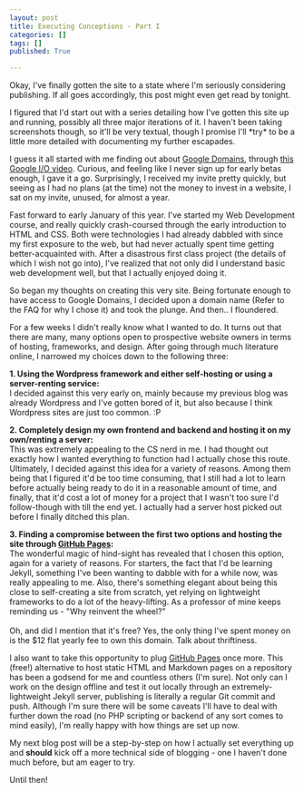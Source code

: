 ```yaml
---
layout: post
title: Executing Conceptions - Part I
categories: []
tags: []
published: True

---
```


<p>
	Okay, I've finally gotten the site to a state where I'm seriously considering publishing. If all goes accordingly, this post might even get read by tonight.
</p>

<p>
	I figured that I'd start out with a series detailing how I've gotten this site up and running, possibly all three major iterations of it. I haven't been taking screenshots though, so it'll be very textual, though I promise I'll *try* to be a little more detailed with documenting my further escapades.
</p>

<p>
	I guess it all started with me finding out about <a href="https://domains.google.com/">Google Domains</a>, through <a href="https://www.youtube.com/watch?v=YZbbfICteBs">this Google I/O video</a>. Curious, and feeling like I never sign up for early betas enough, I gave it a go. Surprisingly, I received my invite pretty quickly, but seeing as I had no plans (at the time) not the money to invest in a website, I sat on my invite, unused, for almost a year.
</p>

<p>
	Fast forward to early January of this year. I've started my Web Development course, and really quickly crash-coursed through the early introduction to HTML and CSS. Both were technologies I had already dabbled with since my first exposure to the web, but had never actually spent time getting better-acquainted with. After a disastrous first class project (the details of which I wish not go into), I've realized that not only did I understand basic web development well, but that I actually enjoyed doing it.
</p>

<p>
	So began my thoughts on creating this very site. Being fortunate enough to have access to Google Domains, I decided upon a domain name (Refer to the FAQ for why I chose it) and took the plunge. And then.. I floundered.
</p>

<p>
	For a few weeks I didn't really know what I wanted to do. It turns out that there are many, many options open to prospective website owners in terms of hosting, frameworks, and design. After going through much literature online, I narrowed my choices down to the following three:
</p>

<p>
	<b>1. Using the Wordpress framework and either self-hosting or using a server-renting service:</b> <br>
	I decided against this very early on, mainly because my previous blog was already Wordpress and I've gotten bored of it, but also because I think Wordpress sites are just too common. :P
</p>

<p>
	<b>2. Completely design my own frontend and backend and hosting it on my own/renting a server:</b> <br>
	This was extremely appealing to the CS nerd in me. I had thought out exactly how I wanted everything to function had I actually chose this route. Ultimately, I decided against this idea for a variety of reasons. Among them being that I figured it'd be too time consuming, that I still had a lot to learn before actually being ready to do it in a reasonable amount of time, and finally, that it'd cost a lot of money for a project that I wasn't too sure I'd follow-though with till the end yet. I actually had a server host picked out before I finally ditched this plan.
</p>

<p>
	<b>3. Finding a compromise between the first two options and hosting the site through <a href="https://pages.github.com/">GitHub Pages</a>:</b> <br>
	The wonderful magic of hind-sight has revealed that I chosen this option, again for a variety of reasons. For starters, the fact that I'd be learning Jekyll, something I've been wanting to dabble with for a while now, was really appealing to me. Also, there's something elegant about being this close to self-creating a site from scratch, yet relying on lightweight frameworks to do a lot of the heavy-lifting. As a professor of mine keeps reminding us - "Why reinvent the wheel?"<br>
	<br>
	Oh, and did I mention that it's free? Yes, the only thing I've spent money on is the $12 flat yearly fee to own this domain. Talk about thriftiness.
</p>

<p>
	I also want to take this opportunity to plug <a href="https://pages.github.com/">GitHub Pages</a> once more. This (free!) alternative to host static HTML and Markdown pages on a repository has been a godsend for me and countless others (I'm sure). Not only can I work on the design offline and test it out locally through an extremely-lightweight Jekyll server, publishing is literally a regular Git commit and push. Although I'm sure there will be some caveats I'll have to deal with further down the road (no PHP scripting or backend of any sort comes to mind easily), I'm really happy with how things are set up now. 
</p>

<p>
	My next blog post will be a step-by-step on how I actually set everything up and <b>should</b> kick off a more technical side of blogging - one I haven't done much before, but am eager to try. 
</p>

<p>
	Until then!
</p>
